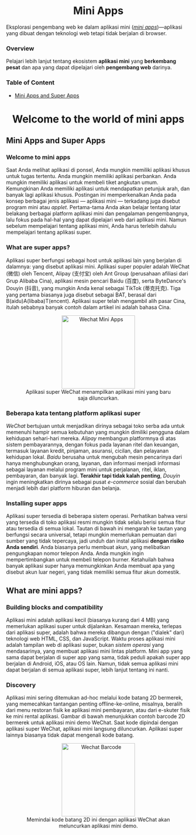 <h1 align="center">Mini Apps</h1>

Eksplorasi pengembang web ke dalam aplikasi mini ([*mini apps*][1])—aplikasi yang dibuat dengan teknologi web tetapi tidak berjalan di browser.

[1]: https://web.dev/mini-apps/ "Membuat aplikasi mini."

### Overview
Pelajari lebih lanjut tentang ekosistem <b title="mini apps">aplikasi mini</b> yang <strong title="thriving">berkembang pesat</strong> dan apa yang dapat dipelajari oleh 
<b title="web developers">pengembang web</b> darinya.

### Table of Content
+ [Mini Apps and Super Apps](#mini-super)


<h1 align="center"> Welcome to the world of mini apps</h1>

<h2 id="mini-super">Mini Apps and Super Apps</h2>

### Welcome to mini apps
Saat Anda melihat aplikasi di ponsel, Anda mungkin memiliki aplikasi khusus untuk tugas tertentu. Anda mungkin memiliki aplikasi perbankan. Anda mungkin memiliki
aplikasi untuk membeli tiket angkutan umum. Kemungkinan Anda memiliki aplikasi untuk mendapatkan petunjuk arah, dan banyak lagi aplikasi khusus. Postingan ini
memperkenalkan Anda pada konsep berbagai jenis aplikasi — aplikasi mini — terkadang juga disebut program mini atau *applet*. Pertama-tama Anda akan belajar tentang 
latar belakang berbagai platform aplikasi mini dan pengalaman pengembangnya, lalu fokus pada hal-hal yang dapat dipelajari web dari aplikasi mini. Namun sebelum 
mempelajari tentang aplikasi mini, Anda harus terlebih dahulu mempelajari tentang aplikasi super.

### What are super apps? 
Aplikasi super berfungsi sebagai host untuk aplikasi lain yang berjalan di dalamnya: yang disebut aplikasi mini. Aplikasi super populer adalah WeChat (微信) 
oleh Tencent, Alipay (支付宝) oleh Ant Group (perusahaan afiliasi dari Grup Alibaba Cina), aplikasi mesin pencari Baidu (百度), serta ByteDance's Douyin (抖音),
yang mungkin Anda kenal sebagai TikTok (蒂克托克). Tiga yang pertama biasanya juga disebut sebagai BAT, berasal dari B(aidu)A(libaba)T(encent). Aplikasi super
telah mengambil alih pasar Cina, itulah sebabnya banyak contoh dalam artikel ini adalah bahasa Cina.

<div align="center">
  <figure>
  <img src="https://web-dev.imgix.net/image/8WbTDNrhLsU0El80frMBGE4eMCD3/UKmUgG231MtQ2nEo1P0K.PNG?auto=format&w=338" alt="Wechat Mini Apps" width="200" higth="50"><br>
  <figcaption>
    Aplikasi super WeChat menampilkan aplikasi mini yang baru saja diluncurkan.
    </figcaption>
  </figure>
</div>

### Beberapa kata tentang platform aplikasi super
*WeChat* bertujuan untuk menjadikan dirinya sebagai toko serba ada untuk memenuhi hampir semua kebutuhan yang mungkin dimiliki pengguna dalam kehidupan sehari-hari mereka.
*Alipay* membangun platformnya di atas sistem pembayarannya, dengan fokus pada layanan ritel dan keuangan, termasuk layanan kredit, pinjaman, asuransi, cicilan, 
dan pelayanan kehidupan lokal. *Baidu* berusaha untuk mengubah mesin pencarinya dari hanya menghubungkan orang, layanan, dan informasi menjadi informasi sebagai 
layanan melalui program mini untuk perjalanan, ritel, iklan, pembayaran, dan banyak lagi. <b title="Last but not least">Terakhir tapi tidak kalah penting</b>, *Douyin*
ingin meningkatkan dirinya sebagai pusat *e-commerce* sosial dan berubah menjadi lebih dari platform hiburan dan belanja.

 ### Installing super apps 
 Aplikasi super tersedia di beberapa sistem operasi. Perhatikan bahwa versi yang tersedia di toko aplikasi resmi mungkin tidak selalu berisi semua fitur 
 atau tersedia di semua lokal. Tautan di bawah ini mengarah ke tautan yang berfungsi secara universal, tetapi mungkin memerlukan pemuatan dari sumber yang 
 tidak tepercaya, jadi unduh dan instal aplikasi <b title="at your own risk">dengan risiko Anda sendiri</b>. Anda biasanya perlu membuat akun, yang melibatkan pengungkapan nomor telepon Anda. 
 Anda mungkin ingin mempertimbangkan untuk membeli telepon burner. Ketahuilah bahwa banyak aplikasi super hanya memungkinkan Anda membuat apa yang disebut akun 
 luar negeri, yang tidak memiliki semua fitur akun domestik.

<h2 id="mini-apps">What are mini apps?</h2>

### Building blocks and compatibility
Aplikasi mini adalah aplikasi kecil (biasanya kurang dari 4 MB) yang memerlukan aplikasi super untuk dijalankan. Kesamaan mereka, terlepas dari aplikasi super, 
adalah bahwa mereka dibangun dengan ("dialek" dari) teknologi web HTML, CSS, dan JavaScript. Waktu proses aplikasi mini adalah tampilan web di aplikasi super, 
bukan *sistem operasi* yang mendasarinya, yang membuat aplikasi mini lintas platform. Mini app yang sama dapat berjalan di super app yang sama, tidak peduli 
apakah super app berjalan di Android, iOS, atau OS lain. Namun, tidak semua aplikasi mini dapat berjalan di semua aplikasi super, lebih lanjut tentang ini nanti.

### Discovery
Aplikasi mini sering ditemukan ad-hoc melalui kode batang 2D bermerek, yang memecahkan tantangan penting offline-ke-online, misalnya, beralih dari menu restoran 
fisik ke aplikasi mini pembayaran, atau dari e-skuter fisik ke mini rental aplikasi. Gambar di bawah menunjukkan contoh barcode 2D bermerek untuk aplikasi mini 
demo WeChat. Saat kode dipindai dengan aplikasi super WeChat, aplikasi mini langsung diluncurkan. Aplikasi super lainnya biasanya tidak dapat mengenali kode batang.

<div align="center">
  <figure>
  <img src="https://web-dev.imgix.net/image/tcFciHGuF3MxnTr1y5ue01OGLBn2/SOisfOqKQWr0GZZvUaqn.jpg?auto=format&w=260" alt="Wechat Barcode" width="200" higth="50"><br>
  <figcaption>
    Memindai kode batang 2D ini dengan aplikasi WeChat akan meluncurkan aplikasi mini demo.
    </figcaption>
  </figure>
</div>

